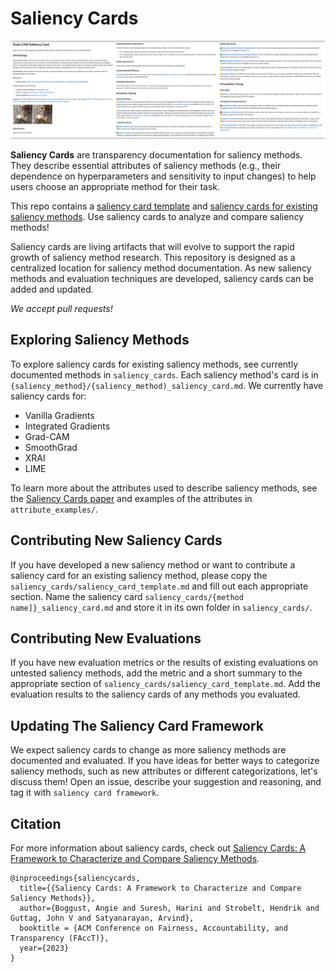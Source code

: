 # Saliency Cards
![Saliency card teaser.](teaser.png)

**Saliency Cards** are transparency documentation for saliency methods. They describe essential attributes of saliency methods (e.g., their dependence on hyperparameters and sensitivity to input changes) to help users choose an appropriate method for their task.

This repo contains a [saliency card template](https://github.com/mitvis/saliency-cards/blob/main/saliency_cards/saliency_card_template.md) and [saliency cards for existing saliency methods](https://github.com/mitvis/saliency-cards/tree/main/saliency_cards). Use saliency cards to analyze and compare saliency methods!

Saliency cards are living artifacts that will evolve to support the rapid growth of saliency method research. This repository is designed as a centralized location for saliency method documentation. As new saliency methods and evaluation techniques are developed, saliency cards can be added and updated.

*We accept pull requests!*

## Exploring Saliency Methods
To explore saliency cards for existing saliency methods, see currently documented methods in `saliency_cards`. Each saliency method's card is in `{saliency_method}/{saliency_method)_saliency_card.md`. We currently have saliency cards for:
* Vanilla Gradients
* Integrated Gradients
* Grad-CAM
* SmoothGrad
* XRAI
* LIME

To learn more about the attributes used to describe saliency methods, see the [Saliency Cards paper](https://arxiv.org/abs/2206.02958) and examples of the attributes in `attribute_examples/`.

## Contributing New Saliency Cards
If you have developed a new saliency method or want to contribute a saliency card for an existing saliency method, please copy the `saliency_cards/saliency_card_template.md` and fill out each appropriate section. Name the saliency card `saliency_cards/{method name]}_saliency_card.md` and store it in its own folder in `saliency_cards/`.

## Contributing New Evaluations
If you have new evaluation metrics or the results of existing evaluations on untested saliency methods, add the metric and a short summary to the appropriate section of `saliency_cards/saliency_card_template.md`. Add the evaluation results to the saliency cards of any methods you evaluated.

## Updating The Saliency Card Framework
We expect saliency cards to change as more saliency methods are documented and evaluated. If you have ideas for better ways to categorize saliency methods, such as new attributes or different categorizations, let's discuss them! Open an issue, describe your suggestion and reasoning, and tag it with `saliency card framework`.

## Citation
For more information about saliency cards, check out [Saliency Cards: A Framework to Characterize and Compare Saliency Methods](https://arxiv.org/abs/2206.02958).

```
@inproceedings{saliencycards,
  title={{Saliency Cards: A Framework to Characterize and Compare Saliency Methods}},
  author={Boggust, Angie and Suresh, Harini and Strobelt, Hendrik and Guttag, John V and Satyanarayan, Arvind},
  booktitle = {ACM Conference on Fairness, Accountability, and Transparency (FAccT)},
  year={2023}
}
```

